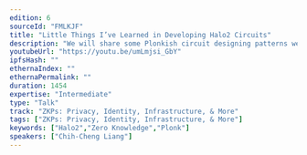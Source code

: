 ```yaml
---
edition: 6
sourceId: "FMLKJF"
title: "Little Things I’ve Learned in Developing Halo2 Circuits"
description: "We will share some Plonkish circuit designing patterns we learned during the zkevm development."
youtubeUrl: "https://youtu.be/umLmjsi_GbY"
ipfsHash: ""
ethernaIndex: ""
ethernaPermalink: ""
duration: 1454
expertise: "Intermediate"
type: "Talk"
track: "ZKPs: Privacy, Identity, Infrastructure, & More"
tags: ["ZKPs: Privacy, Identity, Infrastructure, & More"]
keywords: ["Halo2","Zero Knowledge","Plonk"]
speakers: ["Chih-Cheng Liang"]
---
```

